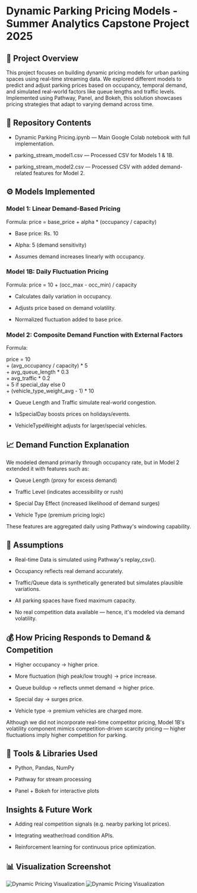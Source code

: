 # Dynamic Parking Pricing Models - Summer Analytics Capstone Project 2025

## 📌 Project Overview

This project focuses on building dynamic pricing models for urban parking spaces using real-time streaming data. We explored different models to predict and adjust parking prices based on occupancy, temporal demand, and simulated real-world factors like queue lengths and traffic levels. Implemented using Pathway, Panel, and Bokeh, this solution showcases pricing strategies that adapt to varying demand across time.

## 📂 Repository Contents

- Dynamic Parking Pricing.ipynb — Main Google Colab notebook with full implementation.

- parking_stream_model1.csv — Processed CSV for Models 1 & 1B.

- parking_stream_model2.csv — Processed CSV with added demand-related features for Model 2.



## ⚙️ Models Implemented

### Model 1: Linear Demand-Based Pricing

Formula: price = base_price + alpha * (occupancy / capacity)

- Base price: Rs. 10

- Alpha: 5 (demand sensitivity)

- Assumes demand increases linearly with occupancy.

### Model 1B: Daily Fluctuation Pricing

Formula: price = 10 + (occ_max - occ_min) / capacity

- Calculates daily variation in occupancy.

- Adjusts price based on demand volatility.

- Normalized fluctuation added to base price.

### Model 2: Composite Demand Function with External Factors

Formula:

price = 10 \
    + (avg_occupancy / capacity) * 5 \
    + avg_queue_length * 0.3 \
    + avg_traffic * 0.2 \
    + 5 if special_day else 0 \
    + (vehicle_type_weight_avg - 1) * 10

- Queue Length and Traffic simulate real-world congestion.

- IsSpecialDay boosts prices on holidays/events.

- VehicleTypeWeight adjusts for larger/special vehicles.

## 📈 Demand Function Explanation

We modeled demand primarily through occupancy rate, but in Model 2 extended it with features such as:

- Queue Length (proxy for excess demand)

- Traffic Level (indicates accessibility or rush)

- Special Day Effect (increased likelihood of demand surges)

- Vehicle Type (premium pricing logic)

These features are aggregated daily using Pathway's windowing capability.

## 📎 Assumptions

- Real-time Data is simulated using Pathway's replay_csv().

- Occupancy reflects real demand accurately.

- Traffic/Queue data is synthetically generated but simulates plausible variations.

- All parking spaces have fixed maximum capacity.

- No real competition data available — hence, it's modeled via demand volatility.

## 💰 How Pricing Responds to Demand & Competition

- Higher occupancy → higher price.

- More fluctuation (high peak/low trough) → price increase.

- Queue buildup → reflects unmet demand → higher price.

- Special day → surges price.

-  Vehicle type → premium vehicles are charged more.

 Although we did not incorporate real-time competitor pricing, Model 1B's volatility component mimics competition-driven scarcity pricing — higher fluctuations imply higher competition for parking.

## 🔧 Tools & Libraries Used

- Python, Pandas, NumPy

- Pathway for stream processing

- Panel + Bokeh for interactive plots

## Insights & Future Work

- Adding real competition signals (e.g. nearby parking lot prices).

- Integrating weather/road condition APIs.

- Reinforcement learning for continuous price optimization.

## 📊 Visualization Screenshot

![Dynamic Pricing Visualization](images/model_output1.png) 
![Dynamic Pricing Visualization](images/model_output2.png) 

